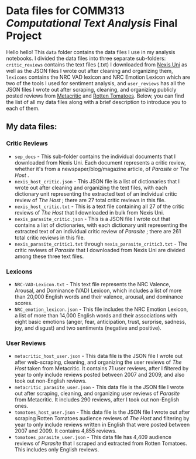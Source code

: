 # Data files for COMM313 _Computational Text Analysis_ Final Project

Hello hello! This `data` folder contains the data files I use in my analysis notebooks. I divided the data files into three separate sub-folders: `critic_reviews` contains the text files (.txt) I downloaded from [Nexis Uni](https://www.lexisnexis.com/en-us/professional/academic/nexis-uni.page) as well as the JSON files I wrote out after cleaning and organizing them, `lexicons` contains the NRC VAD lexicon and NRC Emotion Lexicon which are two of the tools I used for sentiment analysis, and `user_reviews` has all the JSON files I wrote out after scraping, cleaning, and organizing publicly posted reviews from [Metacritic](https://www.metacritic.com/) and [Rotten Tomatoes](https://www.rottentomatoes.com/). Below, you can find the list of all my data files along with a brief description to introduce you to each of them.
    
## My data files: 

### Critic Reviews
* `sep_docs` - This sub-folder contains the individual documents that I downloaded from Nexis Uni. Each document represents a critic review, whether it's from a newspaper/blog/magazine article, of _Parasite_ or _The Host_ .
* `nexis_host_critic.json` - This JSON file is a list of dictionaries that I wrote out after cleaning and organizing the text files, with each dictionary unit representing the extracted text of an individual critic review of _The Host_ ; there are 27 total critic reviews in this file.
* `nexis_host_critic.txt` - This is a text file containing all 27 of the critic reviews of _The Host_ that I downloaded in bulk from Nexis Uni.
* `nexis_parasite_critic.json` - This is a JSON file I wrote out that contains a list of dictionaries, with each dictionary unit representing the extracted text of an individual critic review of _Parasite_ ; there are 261 total critic reviews in this file.
* `nexis_parasite_critic1.txt` through `nexis_parasite_critic3.txt` - The critic reviews of _Parasite_ that I downloaded from Nexis Uni are divided among these three text files.

### Lexicons
* `NRC-VAD-Lexicon.txt` - This text file represents the NRC Valence, Arousal, and Dominance (VAD) Lexicon, which includes a list of more than 20,000 English words and their valence, arousal, and dominance scores. 
* `NRC_emotion_lexicon.json` - This file includes the NRC Emotion Lexicon, a list of more than 14,000 English words and their associations with eight basic emotions (anger, fear, anticipation, trust, surprise, sadness, joy, and disgust) and two sentiments (negative and positive).

### User Reviews
* `metacritic_host_user.json` - This data file is the JSON file I wrote out after web-scraping, cleaning, and organizing the user reviews of _The Host_ taken from Metacritic. It contains 71 user reviews, after I filtered by year to only include reviews posted between 2007 and 2009, and also took out non-English reviews.
* `metacritic_parasite_user.json` - This data file is the JSON file I wrote out after scraping, cleaning, and organizing user reviews of _Parasite_ from Metacritic. It includes 290 reviews, after I took out non-English ones.
* `tomatoes_host_user.json` - This data file is the JSON file I wrote out after scraping Rotten Tomatoes audience reviews of _The Host_ and filtering by year to only include reviews written in English that were posted between 2007 and 2009. It contains 4,855 reviews.
* `tomatoes_parasite_user.json` - This data file has 4,409 audience reviews of _Parasite_ that I scraped and extracted from Rotten Tomatoes. This includes only English reviews. 